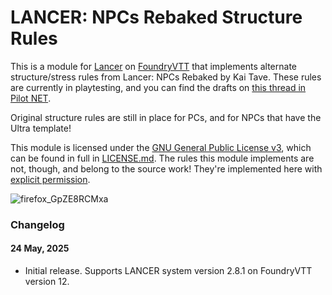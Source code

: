 # LANCER: NPCs Rebaked Structure Rules

This is a module for [Lancer](https://massif-press.itch.io/corebook-pdf-free) on [FoundryVTT](https://foundryvtt.com/) that implements alternate structure/stress rules from Lancer: NPCs Rebaked by Kai Tave. These rules are currently in playtesting, and you can find the drafts on [this thread in Pilot NET](https://discord.com/channels/426286410496999425/1334655875679260692). 

Original structure rules are still in place for PCs, and for NPCs that have the Ultra template!

This module is licensed under the [GNU General Public License v3](http://www.gnu.org/licenses/agpl.html), which can be found in full in [LICENSE.md](LICENSE.md). The rules this module implements are not, though, and belong to the source work! They're implemented here with [explicit permission](https://discord.com/channels/426286410496999425/1334655875679260692/1375210458893652061).

![firefox_GpZE8RCMxa](https://github.com/user-attachments/assets/b373f353-4016-4d38-bedb-ad7a5681388b)

### Changelog

#### 24 May, 2025
* Initial release. Supports LANCER system version 2.8.1 on FoundryVTT version 12.
